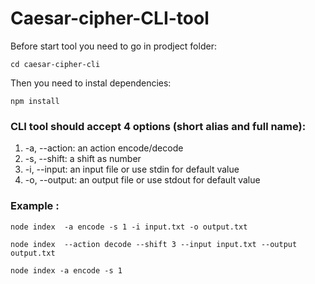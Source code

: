 # Caesar-cipher-CLI-tool 

Before start tool you need to go in prodject folder:

`cd caesar-cipher-cli` 

Then you need to instal dependencies:

`npm install`

### CLI tool should accept 4 options (short alias and full name):

1) -a, --action: an action encode/decode
2) -s, --shift: a shift as number
3) -i, --input: an input file or use stdin for default value
4) -o, --output: an output file or use stdout for default value
 
### Example : 

`node index  -a encode -s 1 -i input.txt -o output.txt`

`node index  --action decode --shift 3 --input input.txt --output output.txt`

`node index -a encode -s 1`
